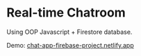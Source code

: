 # Real-time Chatroom
Using OOP Javascript + Firestore database. 

Demo: [chat-app-firebase-project.netlify.app](https://chat-app-firebase-project.netlify.app)
